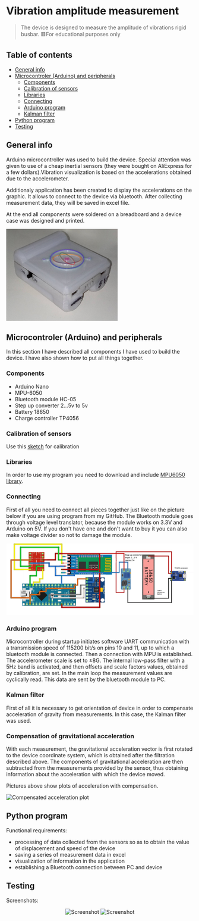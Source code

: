 # Vibration amplitude measurement
> The device is designed to measure the amplitude of vibrations rigid busbar. 
> 🟥For educational purposes only

## Table of contents
* [General info](#general)
* [Microcontroler (Arduino) and peripherals](#arduino)
  + [Components](#components)
  + [Calibration of sensors](#calibration)
  + [Libraries](#libraries)
  + [Connecting](#connecting)
  + [Arduino program](#aprogram)
  + [Kalman filter](#kalman)
* [Python program](#pyprog)
* [Testing](#testing)


<a name="general"></a>
## General info

Arduino microcontroller was used to build the device. Special attention was given to use of a cheap inertial sensors (they were bought on AliExpress for a few dollars).Vibration visualization is based on the accelerations obtained due to the accelerometer.

Additionaly application has been created to display the accelerations on the graphic. It allows to connect to the device via bluetooth. After collecting measurement data, they will be saved in excel file.

At the end all components were soldered on a breadboard and a device case was designed and printed. 

<img src="./IMG/dev.jpg" width="300" alt="device"/>

<a name="arduino"></a>
## Microcontroler (Arduino) and peripherals

In this section I have described all components I have used to build the device. I have also shown how to put all things together.

<a name="components"></a>
### Components
* Arduino Nano
* MPU-6050 
* Bluetooth module HC-05
* Step up converter 2...5v to 5v
* Battery 18650
* Сharge controller TP4056

<a name="Calibration"></a>
### Calibration of sensors
Use this [sketch](https://github.com/jrowberg/i2cdevlib/tree/master/Arduino/MPU6050/examples/IMU_Zero) for calibration
<a name="libraries"></a>
### Libraries
In order to use my program you need to download and include [MPU6050 library](https://github.com/jrowberg/i2cdevlib). 

<a name="connecting"></a>
### Connecting
First of all you need to connect all pieces together just like on the picture below if you are using program from my GitHub. The Bluetooth module goes through voltage level translator, because the module works on 3.3V and Arduino on 5V. If you don't have one and don't want to buy it you can also make voltage divider so not to damage the module.

<img src="./IMG/chem.jpg" width="700" alt="device"/>

<a name="aprogram"></a>
### Arduino program
Microcontroller during startup initiates software UART communication with a transmission speed of 115200 bit/s on pins 10 and 11, up to which a bluetooth module is connected. Then a connection with MPU is established. The accelerometer scale is set to ±8G. The internal low-pass filter with a 5Hz band is activated, and then offsets and scale factors values, obtained by calibration, ​​are set. In the main loop the measurement values are cyclically read. This data are sent by the bluetooth module to PC.

<a name="kalman"></a>
### Kalman filter
First of all it is necessary to get orientation of device in order to compensate acceleration of gravity from measurements. In this case, the Kalman filter was used.

<a name="compensation"></a>
### Compensation of gravitational acceleration
With each measurement, the gravitational acceleration vector is first rotated to the device coordinate system, which is obtained after the filtration described above. The components of gravitational acceleration are then subtracted from the measurements provided by the sensor, thus obtaining information about the acceleration with which the device moved.

Pictures above show plots of acceleration with compensation.

![Compensated acceleration plot](./IMG/screen1.JPG)

<a name="pyprog"></a>
## Python program

Functional requirements:
* processing of data collected from the sensors so as to obtain the value of displacement and speed of the device
* saving a series of measurement data in excel
* visualization of information in the application
* establishing a Bluetooth connection between PC and device 

<a name="testing"></a>
## Testing

Screenshots:
<p float="left" style="text-align: center;">
  <img src="./img/screen2.jpg" width="200" alt="Screenshot"/>
  <img src="./img/screen3.jpg" width="200" alt="Screenshot"/>
</p>
